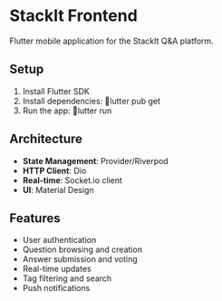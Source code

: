 # StackIt Frontend

Flutter mobile application for the StackIt Q&A platform.

## Setup
1. Install Flutter SDK
2. Install dependencies: lutter pub get
3. Run the app: lutter run

## Architecture
- **State Management**: Provider/Riverpod
- **HTTP Client**: Dio
- **Real-time**: Socket.io client
- **UI**: Material Design

## Features
- User authentication
- Question browsing and creation
- Answer submission and voting
- Real-time updates
- Tag filtering and search
- Push notifications
